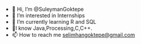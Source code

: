 - 👋 Hi, I’m @SuleymanGoktepe
- 👀 I’m interested in Internships 
- 🌱 I’m currently learning R and SQL
- 🌱I know Java,Processing,C,C++.
- 📫 How to reach me selimhangoktepe@gmail.com

<!---
SuleymanGoktepe/SuleymanGoktepe is a ✨ special ✨ repository because its `README.md` (this file) appears on your GitHub profile.
You can click the Preview link to take a look at your changes.
--->
